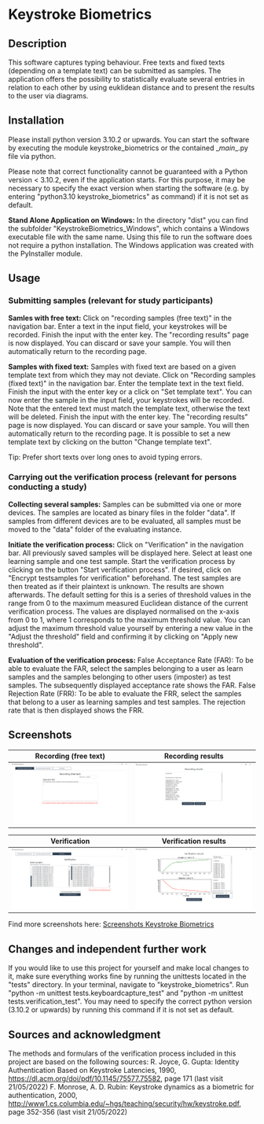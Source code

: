 # Keystroke Biometrics

## Description

This software captures typing behaviour. Free texts and fixed texts (depending on a template text) can be submitted as samples. The application offers the possibility to statistically evaluate several entries in relation to each other by using euklidean distance and to present the results to the user via diagrams.

## Installation

Please install python version 3.10.2 or upwards. You can start the software by executing the module keystroke_biometrics or the contained \__main__.py file via python.

Please note that correct functionality cannot be guaranteed with a Python version < 3.10.2, even if the application starts. For this purpose, it may be necessary to specify the exact version when starting the software (e.g. by entering "python3.10 keystroke_biometrics" as command) if it is not set as default.

__Stand Alone Application on Windows:__
In the directory "dist" you can find the subfolder "KeystrokeBiometrics_Windows", which contains a Windows executable file with the same name. Using this file to run the software does not require a python installation. The Windows application was created with the PyInstaller module. 

## Usage

### Submitting samples (relevant for study participants)

__Samles with free text:__
Click on "recording samples (free text)" in the navigation bar. Enter a text in the input field, your keystrokes will be recorded. Finish the input with the enter key. The "recording results" page is now displayed. You can discard or save your sample. You will then automatically return to the recording page.

__Samples with fixed text:__
Samples with fixed text are based on a given template text from which they may not deviate. Click on "Recording samples (fixed text)" in the navigation bar. Enter the template text in the text field. Finish the input with the enter key or a click on "Set template text". You can now enter the sample in the input field, your keystrokes will be recorded. Note that the entered text must match the template text, otherwise the text will be deleted. Finish the input with the enter key. The "recording results" page is now displayed. You can discard or save your sample. You will then automatically return to the recording page. It is possible to set a new template text by clicking on the button "Change template text".

Tip: Prefer short texts over long ones to avoid typing errors.

### Carrying out the verification process (relevant for persons conducting a study)

__Collecting several samples:__
Samples can be submitted via one or more devices. The samples are located as binary files in the folder "data". If samples from different devices are to be evaluated, all samples must be moved to the "data" folder of the evaluating instance.

__Initiate the verification process:__
Click on "Verification" in the navigation bar. All previously saved samples will be displayed here. Select at least one learning sample and one test sample. Start the verification process by clicking on the button "Start verification process". If desired, click on "Encrypt testsamples for verification" beforehand. The test samples are then treated as if their plaintext is unknown. The results are shown afterwards. The default setting for this is a series of threshold values in the range from 0 to the maximum measured Euclidean distance of the current verification process. The values are displayed normalised on the x-axis from 0 to 1, where 1 corresponds to the maximum threshold value. You can adjust the maximum threshold value yourself by entering a new value in the "Adjust the threshold" field and confirming it by clicking on "Apply new threshold".

__Evaluation of the verification process:__
False Acceptance Rate (FAR): To be able to evaluate the FAR, select the samples belonging to a user as learn samples and the samples belonging to other users (imposter) as test samples. The subsequently displayed acceptance rate shows the FAR.
False Rejection Rate (FRR): To be able to evaluate the FRR, select the samples that belong to a user as learning samples and test samples. The rejection rate that is then displayed shows the FRR.

## Screenshots

Recording (free text)                                   | Recording results
------------------------------------------------------- | -------------------------------------------------------
![image](/screenshots/recording_free_text.png?raw=true) | ![image](/screenshots/recording_results.png?raw=true)

Verification                                            | Verification results
------------------------------------------------------- | -------------------------------------------------------
![image](/screenshots/verification.png?raw=true)        | ![image](/screenshots/verification_results.png?raw=true)

Find more screenshots here: [Screenshots Keystroke Biometrics](screenshots/)

## Changes and independent further work

If you would like to use this project for yourself and make local changes to it, make sure everything works fine by running the unittests located in the "tests" directory. In your terminal, navigate to "keystroke_biometrics". Run "python -m unittest tests.keyboardcapture_test" and "python -m unittest tests.verification_test". You may need to specify the correct python version (3.10.2 or upwards) by running this command if it is not set as default.

## Sources and acknowledgment

The methods and formulars of the verification process included in this project are based on the following sources:
R. Joyce, G. Gupta: Identity Authentication Based on Keystroke Latencies, 1990, https://dl.acm.org/doi/pdf/10.1145/75577.75582, page 171 (last visit 21/05/2022)
F. Monrose, A. D. Rubin: Keystroke dynamics as a biometric for authentication, 2000, http://www1.cs.columbia.edu/~hgs/teaching/security/hw/keystroke.pdf, page 352-356 (last visit 21/05/2022)
